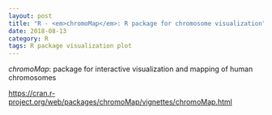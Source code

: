 ```yaml
---
layout: post
title: "R - <em>chromoMap</em>: R package for chromosome visualization"
date: 2018-08-13
category: R
tags: R package visualization plot
---
```



<em>chromoMap</em>: package for interactive visualization and mapping of human chromosomes

https://cran.r-project.org/web/packages/chromoMap/vignettes/chromoMap.html


